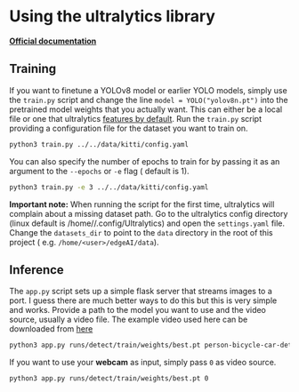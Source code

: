 # Using the ultralytics library

**[Official documentation](https://docs.ultralytics.com/)**

## Training

If you want to finetune a YOLOv8 model or earlier YOLO models, simply use the `train.py` script and change the
line `model = YOLO("yolov8n.pt")` into the pretrained model weights that you actually want. This can either be a local
file or one that ultralytics [features by default](https://docs.ultralytics.com/models/). Run the `train.py` script
providing a configuration file for the dataset you want to train on.

```sh
python3 train.py ../../data/kitti/config.yaml
```

You can also specify the number of epochs to train for by passing it as an argument to the `--epochs` or `-e` flag (
default is 1).

```sh
python3 train.py -e 3 ../../data/kitti/config.yaml
```

**Important note:** When running the script for the first time, ultralytics will complain about a missing dataset path.
Go to the ultralytics config directory (linux default is /home/<user>/.config/Ultralytics) and open the `settings.yaml`
file. Change the `datasets_dir` to point to the `data` directory in the root of this project (
e.g. `/home/<user>/edgeAI/data`).

## Inference

The `app.py` script sets up a simple flask server that streams images to a port. I guess there are much better ways to
do this but this is very simple and works. Provide a path to the model you want to use and the video source, usually a
video file. The example video used here can be downloaded
from [here](https://raw.githubusercontent.com/intel-iot-devkit/sample-videos/master/person-bicycle-car-detection.mp4)

```sh
python3 app.py runs/detect/train/weights/best.pt person-bicycle-car-detection.mp4
```

If you want to use your **webcam** as input, simply pass `0` as video source.

```sh
python3 app.py runs/detect/train/weights/best.pt 0
```
